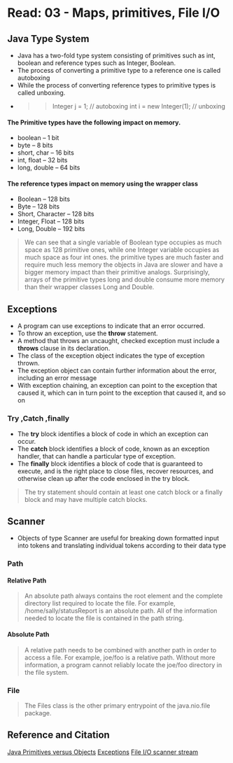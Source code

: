 # Read: 03 - Maps, primitives, File I/O

## Java Type System
- Java has a two-fold type system consisting of primitives such as int, boolean and reference types such as Integer, Boolean.
- The process of converting a primitive type to a reference one is called autoboxing
- While the process of converting reference types to primitive types is called unboxing.
- >>Integer j = 1;          // autoboxing
  int i = new Integer(1); // unboxing

#### The Primitive types have the following impact on memory.
- boolean – 1 bit
- byte – 8 bits
- short, char – 16 bits
- int, float – 32 bits
- long, double – 64 bits
#### The reference types impact on memory using the wrapper class
- Boolean – 128 bits
- Byte – 128 bits
- Short, Character – 128 bits
- Integer, Float – 128 bits
- Long, Double – 192 bits

> We can see that a single variable of Boolean type occupies as much space as 128 primitive ones, while one Integer variable occupies as much space as four int ones.
> the primitive types are much faster and require much less memory
> the objects in Java are slower and have a bigger memory impact than their primitive analogs.
> Surprisingly, arrays of the primitive types long and double consume more memory than their wrapper classes Long and Double.
## Exceptions
- A program can use exceptions to indicate that an error occurred.
- To throw an exception, use the **throw** statement.
- A method that throws an uncaught, checked exception must include a **throws** clause in its declaration.
- The class of the exception object indicates the type of exception thrown.
- The exception object can contain further information about the error, including an error message
- With exception chaining, an exception can point to the exception that caused it, which can in turn point to the exception that caused it, and so on

### Try ,Catch ,finally
- The **try** block identifies a block of code in which an exception can occur.
- The **catch** block identifies a block of code, known as an exception handler, that can handle a particular type of exception.
- The **finally** block identifies a block of code that is guaranteed to execute, and is the right place to close files, recover resources, and otherwise clean up after the code enclosed in the try block.
> The try statement should contain at least one catch block or a finally block and may have multiple catch blocks.

## Scanner
- Objects of type Scanner are useful for breaking down formatted input into tokens and translating individual tokens according to their data type

### Path 
#### Relative Path
>An absolute path always contains the root element and the complete directory list required to locate the file. For example, /home/sally/statusReport is an absolute path. All of the information needed to locate the file is contained in the path string.
#### Absolute Path
>A relative path needs to be combined with another path in order to access a file. For example, joe/foo is a relative path. Without more information, a program cannot reliably locate the joe/foo directory in the file system.

### File 
> The Files class is the other primary entrypoint of the java.nio.file package.


## Reference and Citation
[Java Primitives versus Objects](https://www.baeldung.com/java-primitives-vs-objects)
[Exceptions](https://docs.oracle.com/javase/tutorial/essential/exceptions/summary.html)
[File I/O scanner stream](https://docs.oracle.com/javase/tutorial/essential/io/scanning.html)
